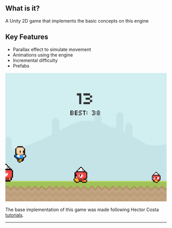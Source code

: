## What is it?

A Unity 2D game that implements the basic concepts on this engine

## Key Features

* Parallax effect to simulate movement
* Animations using the engine
* Incremental difficulty
* Prefabs  

![Project Screenshot](https://github.com/alv2r/jump-jump/blob/master/Assets/Backgrounds/ProjectScreenshot.png)

The base implementation of this game was made following Hector Costa [tutorials](https://www.youtube.com/user/Servorius).

---
